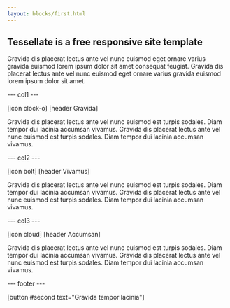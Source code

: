 ```yaml
---
layout: blocks/first.html
---
```


## Tessellate is a free responsive site template

Gravida dis placerat lectus ante vel nunc euismod eget ornare varius gravida euismod lorem ipsum dolor sit amet 
consequat feugiat. Gravida dis placerat lectus ante vel nunc euismod eget ornare varius gravida euismod lorem 
ipsum dolor sit amet.

--- col1 ---

[icon clock-o]
[header Gravida]

Gravida dis placerat lectus ante vel nunc euismod est turpis sodales. Diam tempor dui lacinia accumsan vivamus. 
Gravida dis placerat lectus ante vel nunc euismod est turpis sodales. Diam tempor dui lacinia accumsan vivamus.
    
--- col2 ---

[icon bolt]
[header Vivamus]

Gravida dis placerat lectus ante vel nunc euismod est turpis sodales. Diam tempor dui lacinia accumsan vivamus. 
Gravida dis placerat lectus ante vel nunc euismod est turpis sodales. Diam tempor dui lacinia accumsan vivamus.
    
--- col3 ---

[icon cloud]
[header Accumsan]

Gravida dis placerat lectus ante vel nunc euismod est turpis sodales. Diam tempor dui lacinia accumsan vivamus. 
Gravida dis placerat lectus ante vel nunc euismod est turpis sodales. Diam tempor dui lacinia accumsan vivamus.
                                                        
--- footer ---

[button #second text="Gravida tempor lacinia"]
